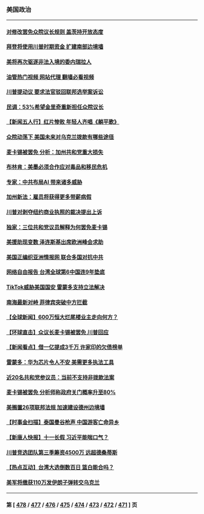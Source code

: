 ### 美国政治
---
#### [对修改罢免众院议长规则 盖茨持开放态度](../../pages/ncid1078159/n14089213.md?10061245) 
#### [拜登将使用川普时期资金 扩建南部边境墙](../../pages/ncid1078159/n14089229.md?10061245) 
#### [美将再次驱逐非法入境的委内瑞拉人](../../pages/ncid1078159/n14089220.md?10061245) 
#### [油管热门视频 网站代理 翻墙必看视频](http://138.2.39.72:81/youtube.html?epic-marker?10061245)
#### [川普提动议 要求法官驳回联邦选举案诉讼](../../pages/ncid1078159/n14089090.md?10061245) 
#### [民调：53%希望金里奇重新担任众院议长](../../pages/ncid1078159/n14089094.md?10061245) 
#### [【新闻五人行】红片惨败 年轻人齐唱《躺平歌》](../../pages/ncid1078159/n14088939.md?10061245) 
#### [众院动荡下 美国未来对乌克兰拨款有哪些途径](../../pages/ncid1078159/n14088940.md?10061245) 
#### [麦卡锡被罢免 分析：加州共和党重大损失](../../pages/ncid1078159/n14089119.md?10061245) 
#### [布林肯：美墨必须合作应对毒品和移民危机](../../pages/ncid1078159/n14089030.md?10061245) 
#### [专家：中共布局AI 带来诸多威胁](../../pages/ncid1078159/n14089043.md?10061245) 
#### [加州新法：雇员将获得更多带薪病假](../../pages/ncid1078159/n14089117.md?10061245) 
#### [川普对剥夺纽约商业执照的裁决提出上诉](../../pages/ncid1078159/n14088216.md?10061245) 
#### [独家：三位共和党议员解释为何罢免麦卡锡](../../pages/ncid1078159/n14088981.md?10061245) 
#### [美援助现变数 泽连斯基出席欧洲峰会求助](../../pages/ncid1078159/n14088830.md?10061245) 
#### [美国正编织亚洲情报网 联合多国对抗中共](../../pages/ncid1078159/n14088883.md?10061245) 
#### [网络自由报告 台湾全球第6中国连9年垫底](../../pages/ncid1078159/n14088853.md?10061245) 
#### [TikTok威胁美国国安 雷蒙多支持立法解决](../../pages/ncid1078159/n14088741.md?10061245) 
#### [南海最新对峙 菲律宾突破中方拦截](../../pages/ncid1078159/n14088740.md?10061245) 
#### [【全球新闻】600万恒大烂尾楼业主走向何方？](../../pages/ncid1078159/n14088604.md?10061245) 
#### [【环球直击】众议长麦卡锡被罢免 川普回应](../../pages/ncid1078159/n14087878.md?10061245) 
#### [【新闻看点】借一亿提成3千万 许家印的欠债榜单](../../pages/ncid1078159/n14088327.md?10061245) 
#### [雷蒙多：华为芯片令人不安 美需更多执法工具](../../pages/ncid1078159/n14088581.md?10061245) 
#### [近20名共和党参议员：当前不支持非拨款法案](../../pages/ncid1078159/n14088243.md?10061245) 
#### [麦卡锡被罢免 分析师称政府关门概率升至80%](../../pages/ncid1078159/n14088412.md?10061245) 
#### [美搁置26项联邦法规 加速建设德州边境墙](../../pages/ncid1078159/n14088459.md?10061245) 
#### [【时事金扫描】泰国曼谷枪声 中国游客亡命异乡](../../pages/ncid1078159/n14088133.md?10061245) 
#### [【新唐人快报】十一长假 习近平能喘口气？](../../pages/ncid1078159/n14088331.md?10061245) 
#### [川普竞选团队第三季筹资4500万 远超德桑蒂斯](../../pages/ncid1078159/n14088282.md?10061245) 
#### [【热点互动】台湾大选倒数百日 篮白能合吗？](../../pages/ncid1078159/n14088285.md?10061245) 
#### [美军将缴获110万发伊朗子弹转交乌克兰](../../pages/ncid1078159/n14088342.md?10061245) 

---
#### 第 [ [478](./478.md?10061245) / [477](./477.md?10061245) / [476](./476.md?10061245) / [475](./475.md?10061245) / [474](./474.md?10061245) / [473](./473.md?10061245) / [472](./472.md?10061245) / [471](./471.md?10061245) ] 页
